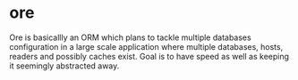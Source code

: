 # ore

Ore is basicallly an ORM which plans to tackle multiple databases configuration in a large scale application where multiple databases, hosts,
readers and possibly caches exist. Goal is to have speed as well as keeping it seemingly abstracted away.
